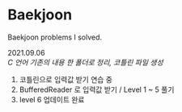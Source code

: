 # Baekjoon
Baekjoon problems I solved.

2021.09.06  
_C 언어 기존의 내용 한 폴더로 정리, 코틀린 파일 생성_  
1. 코틀린으로 입력값 받기 연습 중  
2. BufferedReader 로 입력값 받기 / Level 1 ~ 5 풀기
3. level 6 업데이트 완료
